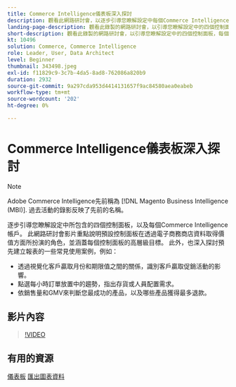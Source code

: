 ```yaml
---
title: Commerce Intelligence儀表板深入探討
description: 觀看此網路研討會，以逐步引導您瞭解設定中每個Commerce Intelligence帳戶的四個控制面板。
landing-page-description: 觀看此錄製的網路研討會，以引導您瞭解設定中的四個控制面板，每個商務智慧帳戶都有。
short-description: 觀看此錄製的網路研討會，以引導您瞭解設定中的四個控制面板，每個商務智慧帳戶都有。
kt: 10496
solution: Commerce, Commerce Intelligence
role: Leader, User, Data Architect
level: Beginner
thumbnail: 343498.jpeg
exl-id: f11829c9-3c7b-4da5-8ad8-762086a820b9
duration: 2932
source-git-commit: 9a297cda953d4414131657f9ac84580aea0eabeb
workflow-type: tm+mt
source-wordcount: '202'
ht-degree: 0%

---
```


# Commerce Intelligence儀表板深入探討

>[!NOTE]
>
>Adobe Commerce Intelligence先前稱為 [!DNL Magento Business Intelligence (MBI)]. 過去活動的錄影反映了先前的名稱。

逐步引導您瞭解設定中所包含的四個控制面板，以及每個Commerce Intelligence帳戶。 此網路研討會影片重點說明預設控制面板在透過電子商務商店資料取得價值方面所扮演的角色，並涵蓋每個控制面板的高層級目標。 此外，也深入探討預先建立報表的一些常見使用案例，例如：

- 透過視覺化客戶贏取月份和期限值之間的關係，識別客戶贏取促銷活動的影響。
- 點選每小時訂單放置中的趨勢，指出存貨或人員配置需求。
- 依銷售量和GMV來判斷您最成功的產品，以及哪些產品獲得最多退款。

## 影片內容

>[!VIDEO](https://video.tv.adobe.com/v/343498?quality=12&learn=on)

## 有用的資源

[儀表板](https://experienceleague.adobe.com/docs/commerce-business-intelligence/mbi/build/dashboards/ess-dashboards.html)
[匯出圖表資料](https://experienceleague.adobe.com/docs/commerce-business-intelligence/mbi/build/share/exp-chart-dash.html)
